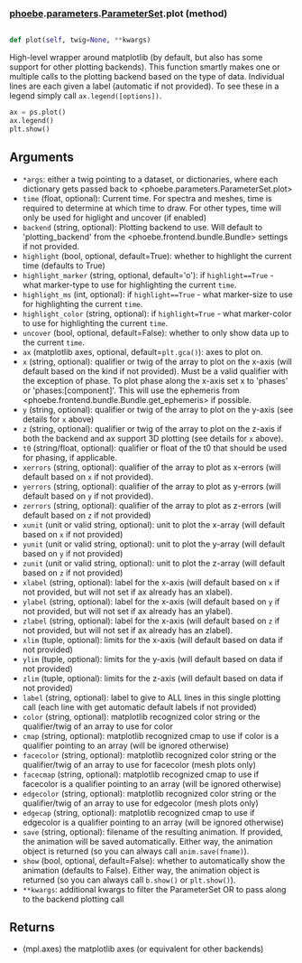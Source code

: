 ### [phoebe](phoebe.md).[parameters](phoebe.parameters.md).[ParameterSet](phoebe.parameters.ParameterSet.md).plot (method)


```py

def plot(self, twig=None, **kwargs)

```



High-level wrapper around matplotlib (by default, but also has some support
for other plotting backends).  This function smartly makes one
or multiple calls to the plotting backend based on the type of data.
Individual lines are each given a label (automatic if not provided).
To see these in a legend simply call `ax.legend([options])`.

```py
ax = ps.plot()
ax.legend()
plt.show()
```

Arguments
-----------
* `*args`: either a twig pointing to a dataset,
    or dictionaries, where each dictionary gets passed back to
    <phoebe.parameters.ParameterSet.plot>
* `time` (float, optional): Current time.  For spectra and meshes, time
    is required to determine at which time to draw.  For other types,
    time will only be used for higlight and uncover (if enabled)
* `backend` (string, optional): Plotting backend to use.  Will default to
    'plotting_backend' from the <phoebe.frontend.bundle.Bundle>
    settings if not provided.
* `highlight` (bool, optional, default=True): whether to highlight the current time
    (defaults to True)
* `highlight_marker` (string, optional, default='o'): if `highlight==True` -
    what marker-type to use for highlighting the current `time`.
* `highlight_ms` (int, optional): if `highlight==True` - what marker-size
    to use for highlighting the current `time`.
* `highlight_color` (string, optional): if `highlight=True` - what marker-color
    to use for highlighting the current `time`.
* `uncover` (bool, optional, default=False): whether to only show data up to the
    current `time`.
* `ax` (matplotlib axes, optional, default=`plt.gca()`): axes to plot on.
* `x` (string, optional): qualifier or twig of the array to plot on the x-axis (will
    default based on the kind if not provided).  Must be a valid
    qualifier with the exception of phase.  To plot phase along the
    x-axis set x to 'phases' or 'phases:[component]'.  This will use
    the ephemeris from <phoebe.frontend.bundle.Bundle.get_ephemeris> if possible.
* `y` (string, optional): qualifier or twig of the array to plot on the y-axis
    (see details for `x` above)
* `z` (string, optional): qualifier or twig of the array to plot on the z-axis if both
    the backend and ax support 3D plotting (see details for `x` above).
* `t0` (string/float, optional): qualifier or float of the t0 that should be used for
    phasing, if applicable.
* `xerrors` (string, optional): qualifier of the array to plot as x-errors (will
    default based on `x` if not provided).
* `yerrors` (string, optional): qualifier of the array to plot as y-errors (will
    default based on `y` if not provided).
* `zerrors` (string, optional): qualifier of the array to plot as z-errors (will
    default based on `z` if not provided)
* `xunit` (unit or valid string, optional): unit to plot the x-array (will
  default based on `x` if not provided)
* `yunit` (unit or valid string, optional): unit to plot the y-array (will
  default based on `y` if not provided)
* `zunit` (unit or valid string, optional): unit to plot the z-array (will
  default based on `z` if not provided)
* `xlabel` (string, optional): label for the x-axis (will default based on `x`
  if not provided, but will not set if ax already has an xlabel).
* `ylabel` (string, optional): label for the x-axis (will default based on `y`
  if not provided, but will not set if ax already has an ylabel).
* `zlabel` (string, optional): label for the x-axis (will default based on `z`
  if not provided, but will not set if ax already has an zlabel).
* `xlim` (tuple, optional):  limits for the x-axis (will default based on data if not provided)
* `ylim` (tuple, optional):  limits for the y-axis (will default based on data if not provided)
* `zlim` (tuple, optional):  limits for the z-axis (will default based on data if not provided)
* `label` (string, optional): label to give to ALL lines in this single plotting call (each
    line with get automatic default labels if not provided)
* `color` (string, optional): matplotlib recognized color string or the qualifier/twig
    of an array to use for color
* `cmap` (string, optional): matplotlib recognized cmap to use if color is
    a qualifier pointing to an array (will be ignored otherwise)
* `facecolor` (string, optional): matplotlib recognized color string or the qualifier/twig
    of an array to use for facecolor (mesh plots only)
* `facecmap` (string, optional): matplotlib recognized cmap to use if facecolor is
    a qualifier pointing to an array (will be ignored otherwise)
* `edgecolor` (string, optional): matplotlib recognized color string or the qualifier/twig
    of an array to use for edgecolor (mesh plots only)
* `edgecap` (string, optional): matplotlib recognized cmap to use if edgecolor is
    a qualifier pointing to an array (will be ignored otherwise)
* `save` (string, optional): filename of the resulting animation.  If provided,
    the animation will be saved automatically.  Either way, the animation
    object is returned (so you can always call `anim.save(fname)`).
* `show` (bool, optional, default=False): whether to automatically show the animation (defaults
    to False).  Either way, the animation object is returned (so you can
    always call `b.show()` or `plt.show()`).
* `**kwargs`:  additional kwargs to filter the ParameterSet OR to pass along
    to the backend plotting call

Returns
----------
* (mpl.axes) the matplotlib axes (or equivalent for other backends)
